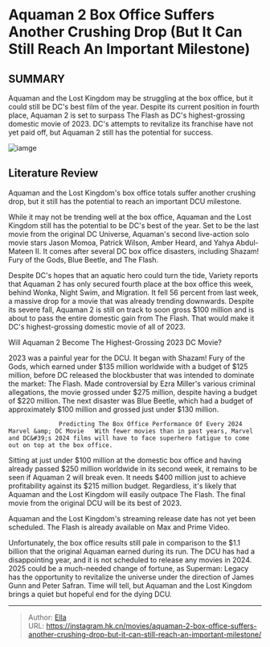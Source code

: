 # Aquaman 2 Box Office Suffers Another Crushing Drop (But It Can Still Reach An Important Milestone)


## SUMMARY 



  Aquaman and the Lost Kingdom may be struggling at the box office, but it could still be DC&#39;s best film of the year.   Despite its current position in fourth place, Aquaman 2 is set to surpass The Flash as DC&#39;s highest-grossing domestic movie of 2023.   DC&#39;s attempts to revitalize its franchise have not yet paid off, but Aquaman 2 still has the potential for success.  

![iamge](https://static1.srcdn.com/wordpress/wp-content/uploads/2024/01/aquaman-and-the-flash.jpg)

## Literature Review

Aquaman and the Lost Kingdom&#39;s box office totals suffer another crushing drop, but it still has the potential to reach an important DCU milestone.




While it may not be trending well at the box office, Aquaman and the Lost Kingdom still has the potential to be DC&#39;s best of the year. Set to be the last movie from the original DC Universe, Aquaman&#39;s second live-action solo movie stars Jason Momoa, Patrick Wilson, Amber Heard, and Yahya Abdul-Mateen II. It comes after several DC box office disasters, including Shazam! Fury of the Gods, Blue Beetle, and The Flash.




Despite DC&#39;s hopes that an aquatic hero could turn the tide, Variety reports that Aquaman 2 has only secured fourth place at the box office this week, behind Wonka, Night Swim, and Migration. It fell 56 percent from last week, a massive drop for a movie that was already trending downwards. Despite its severe fall, Aquaman 2 is still on track to soon gross $100 million and is about to pass the entire domestic gain from The Flash. That would make it DC&#39;s highest-grossing domestic movie of all of 2023.


 Will Aquaman 2 Become The Highest-Grossing 2023 DC Movie? 
          

2023 was a painful year for the DCU. It began with Shazam! Fury of the Gods, which earned under $135 million worldwide with a budget of $125 million, before DC released the blockbuster that was intended to dominate the market: The Flash. Made controversial by Ezra Miller&#39;s various criminal allegations, the movie grossed under $275 million, despite having a budget of $220 million. The next disaster was Blue Beetle, which had a budget of approximately $100 million and grossed just under $130 million.




                  Predicting The Box Office Performance Of Every 2024 Marvel &amp; DC Movie   With fewer movies than in past years, Marvel and DC&#39;s 2024 films will have to face superhero fatigue to come out on top at the box office.   

Sitting at just under $100 million at the domestic box office and having already passed $250 million worldwide in its second week, it remains to be seen if Aquaman 2 will break even. It needs $400 million just to achieve profitability against its $215 million budget. Regardless, it&#39;s likely that Aquaman and the Lost Kingdom will easily outpace The Flash. The final movie from the original DCU will be its best of 2023.



Aquaman and the Lost Kingdom&#39;s streaming release date has not yet been scheduled. The Flash is already available on Max and Prime Video.




Unfortunately, the box office results still pale in comparison to the $1.1 billion that the original Aquaman earned during its run. The DCU has had a disappointing year, and it is not scheduled to release any movies in 2024. 2025 could be a much-needed change of fortune, as Superman: Legacy has the opportunity to revitalize the universe under the direction of James Gunn and Peter Safran. Time will tell, but Aquaman and the Lost Kingdom brings a quiet but hopeful end for the dying DCU.






---

> Author: [Ella](https://instagram.hk.cn/)  
> URL: https://instagram.hk.cn/movies/aquaman-2-box-office-suffers-another-crushing-drop-but-it-can-still-reach-an-important-milestone/  


